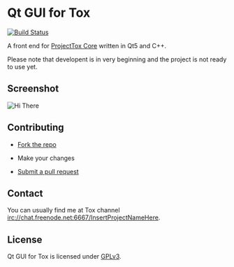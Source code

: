 # Qt GUI for Tox

[![Build Status](https://travis-ci.org/nurupo/ProjectTox-Qt-GUI.png?branch=master)](https://github.com/nurupo/ProjectTox-Qt-GUI)

A front end for [ProjectTox Core](https://github.com/irungentoo/ProjectTox-Core) written in Qt5 and C++.

Please note that developent is in very beginning and the project is not ready to use yet.

## Screenshot

![Hi There](http://img221.imageshack.us/img221/4236/ezd.png "Version 0.1.0 running on Windows 7")

## Contributing

* [Fork the repo](https://help.github.com/articles/fork-a-repo)

* Make your changes

* [Submit a pull request](https://help.github.com/articles/using-pull-requests)

## Contact

You can usually find me at Tox channel [irc://chat.freenode.net:6667/InsertProjectNameHere](irc://chat.freenode.net:6667/InsertProjectNameHere).

## License

Qt GUI for Tox is licensed under [GPLv3](COPYING).
